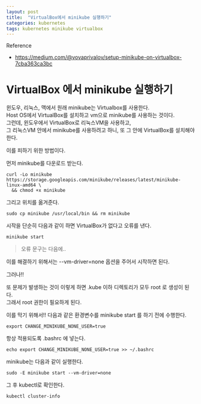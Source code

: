 ```yaml
---
layout: post
title:  "VirtualBox에서 minikube 실행하기"
categories: kubernetes
tags: kubernetes minikube virtualbox
---
```


Reference
- https://medium.com/@vovaprivalov/setup-minikube-on-virtualbox-7cba363ca3bc


# VirtualBox 에서 minikube 실행하기

윈도우, 리눅스, 맥에서 원래 minikube는 Virtualbox를 사용한다.  
Host OS에서 VirtualBox를 설치하고 vm으로 minikube를 사용하는 것이다.  
그런데, 윈도우에서 VirtualBox로 리눅스VM을 사용하고,  
그 리눅스VM 안에서 minikube를 사용하려고 하니, 또 그 안에 VirtualBox를 설치해야 한다.

이를 피하기 위한 방법이다.

먼저 minikube를 다운로드 받는다.

~~~
curl -Lo minikube https://storage.googleapis.com/minikube/releases/latest/minikube-linux-amd64 \
  && chmod +x minikube
~~~

그리고 위치를 옮겨준다.
~~~
sudo cp minikube /usr/local/bin && rm minikube
~~~

시작을 단순히 다음과 같이 하면 VirtualBox가 없다고 오류를 낸다.
~~~
minikube start
~~~
>오류 문구는 다음에..

이를 해결하기 위해서는 --vm-driver=none 옵션을 주어서 시작하면 된다.

그러나!!

또 문제가 발생하는 것이 이렇게 하면 .kube 이하 디렉토리가 모두 root 로 생성이 된다.  
그래서 root 권한이 필요하게 된다.

이를 막기 위해서!! 다음과 같은 환경변수를 minikube start 를 하기 전에 수행한다.
~~~
export CHANGE_MINIKUBE_NONE_USER=true
~~~

항상 적용되도록 .bashrc 에 넣는다.
~~~
echo export CHANGE_MINIKUBE_NONE_USER=true >> ~/.bashrc
~~~

minikube는 다음과 같이 실행한다.
~~~
sudo -E minikube start --vm-driver=none
~~~

그 후 kubectl로 확인한다.
~~~
kubectl cluster-info
~~~

